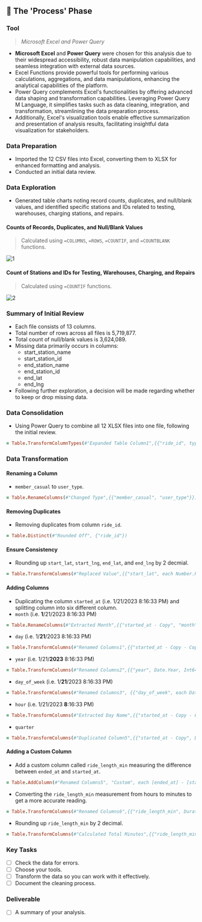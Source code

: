 ## 🔄 The 'Process' Phase

### Tool
>*Microsoft Excel and Power Query*
+ **Microsoft Excel** and **Power Query** were chosen for this analysis due to their widespread accessibility, robust data manipulation capabilities, and seamless integration with external data sources.
+ Excel Functions provide powerful tools for performing various calculations, aggregations, and data manipulations, enhancing the analytical capabilities of the platform.
+ Power Query complements Excel's functionalities by offering advanced data shaping and transformation capabilities. Leveraging Power Query M Language, it simplifies tasks such as data cleaning, integration, and transformation, streamlining the data preparation process.
+ Additionally, Excel's visualization tools enable effective summarization and presentation of analysis results, facilitating insightful data visualization for stakeholders.

### Data Preparation
+ Imported the 12 CSV files into Excel, converting them to XLSX for enhanced formatting and analysis.
+ Conducted an initial data review.

### Data Exploration
+ Generated table charts noting record counts, duplicates, and null/blank values, and identified specific stations and IDs related to testing, warehouses, charging stations, and repairs.

#### Counts of Records, Duplicates, and Null/Blank Values
>Calculated using `=COLUMNS`, `=ROWS`, `=COUNTIF`, and `=COUNTBLANK` functions.

![1](https://github.com/chaanalyst/Portfolio-Projects/assets/154933301/2ae1b0b0-96aa-4533-a7df-fc56d724f48d)

#### Count of Stations and IDs for Testing, Warehouses, Charging, and Repairs
>Calculated using `=COUNTIF` functions.

![2](https://github.com/chaanalyst/Portfolio-Projects/assets/154933301/841785a3-55fd-4418-b76f-1d7aec974b51)

### Summary of Initial Review
+ Each file consists of 13 columns.
+ Total number of rows across all files is 5,719,877.
+ Total count of null/blank values is 3,624,089.
+ Missing data primarily occurs in columns:
    * start_station_name
    * start_station_id
    * end_station_name
    * end_station_id
    * end_lat
    * end_lng
+ Following further exploration, a decision will be made regarding whether to keep or drop missing data.

### Data Consolidation
+ Using Power Query to combine all 12 XLSX files into one file, following the initial review.

```ruby
= Table.TransformColumnTypes(#"Expanded Table Column1",{{"ride_id", type text}, {"rideable_type", type text}, {"started_at", type datetime}, {"ended_at", type datetime}, {"start_station_name", type text}, {"start_station_id", type text}, {"end_station_name", type text}, {"end_station_id", type text}, {"start_lat", type number}, {"start_lng", type number}, {"end_lat", type number}, {"end_lng", type number}, {"member_casual", type text}})
```

### Data Transformation

#### Renaming a Column
+ `member_casual` to `user_type`.
```ruby
= Table.RenameColumns(#"Changed Type",{{"member_casual", "user_type"}})
```

#### Removing Duplicates
+ Removing duplicates from column `ride_id`.
```ruby
= Table.Distinct(#"Rounded Off", {"ride_id"})
```

#### Ensure Consistency 
+ Rounding up `start_lat`, `start_lng`, `end_lat`, and `end_lng` by 2 decmial. 
```ruby
= Table.TransformColumns(#"Replaced Value",{{"start_lat", each Number.Round(_, 2), type number}, {"start_lng", each Number.Round(_, 2), type number}, {"end_lat", each Number.Round(_, 2), type number}, {"end_lng", each Number.Round(_, 2), type number}})
```

#### Adding Columns
+ Duplicating the column `started_at` (i.e. 1/21/2023 8:16:33 PM) and splitting column into six different column.
+ `month` (i.e. **1**/21/2023 8:16:33 PM)
```ruby
= Table.RenameColumns(#"Extracted Month",{{"started_at - Copy", "month"}})
```
+ `day` (i.e. 1/**21**/2023 8:16:33 PM)
```ruby
= Table.TransformColumns(#"Renamed Columns1",{{"started_at - Copy - Copy", Date.Day, Int64.Type}})
```
+ `year` (i.e. 1/21/**2023** 8:16:33 PM)
```ruby
= Table.TransformColumns(#"Renamed Columns2",{{"year", Date.Year, Int64.Type}})
```
+ `day_of_week` (i.e. 1/**21**/2023 8:16:33 PM)
```ruby
= Table.TransformColumns(#"Renamed Columns3", {{"day_of_week", each Date.DayOfWeekName(_), type text}})
```
+ `hour` (i.e. 1/21/2023 **8**:16:33 PM)
```ruby
= Table.TransformColumns(#"Extracted Day Name",{{"started_at - Copy - Copy.1 - Copy.1", Time.Hour, Int64.Type}})
```
+ `quarter`
```ruby
= Table.TransformColumns(#"Duplicated Column5",{{"started_at - Copy", Date.QuarterOfYear, Int64.Type}})
```

#### Adding a Custom Column
+ Add a custom column called `ride_length_min` measuring the difference between `ended_at` and `started_at`.
```ruby
= Table.AddColumn(#"Renamed Columns5", "Custom", each [ended_at] - [started_at])
```
+ Converting the `ride_length_min` measurement from hours to minutes to get a more accurate reading.
```ruby
= Table.TransformColumns(#"Renamed Columns6",{{"ride_length_min", Duration.TotalMinutes, type number}})
```
+ Rounding up `ride_length_min` by 2 decimal.
```ruby
= Table.TransformColumns(#"Calculated Total Minutes",{{"ride_length_min", each Number.Round(_, 2), type number}})
```


### Key Tasks
- [ ]  Check the data for errors.
- [ ]  Choose your tools.
- [ ]  Transform the data so you can work with it effectively.
- [ ]  Document the cleaning process.

### Deliverable 
- [ ]  A summary of your analysis.
